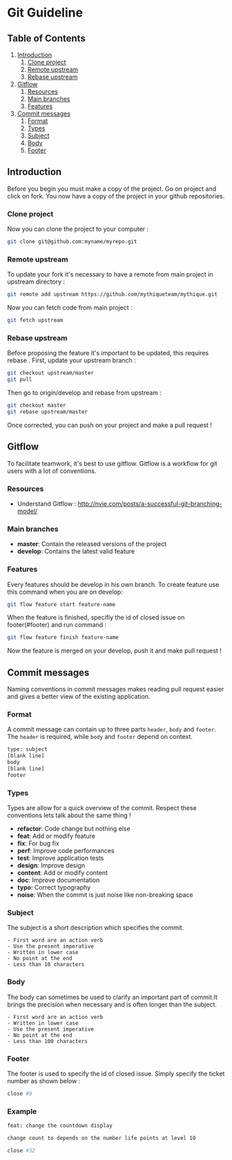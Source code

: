 # Git Guideline

## Table of Contents
  1.  [Introduction](#introduction)
      1. [Clone project](#clone-project)
      1. [Remote upstream](#remote-upstream)
      1. [Rebase upstream](#rebase-upstream) 
  1.  [Gitflow](#gitflow)
      1. [Resources](#resources)
      1. [Main branches](#main-branches)
      1. [Features](#features)  
  1.  [Commit messages](#commit-messages)
      1. [Format](#format)
      1. [Types](#types) 
      1. [Subject](#subject)
      1. [Body](#body)
      1. [Footer](#footer)   

## Introduction 
Before you begin you must make a copy of the project. Go on project and click on fork. You now have a copy of the project in your github repositories.

### Clone project
Now you can clone the project to your computer :

```sh
git clone git@github.com:myname/myrepo.git
```

### Remote upstream
To update your fork it's necessary to have a remote from main project in upstream directory :

```sh
git remote add upstream https://github.com/mythiqueteam/mythique.git
```

Now you can fetch code from main project :

```sh
git fetch upstream
```

### Rebase upstream
Before proposing the feature it's important to be updated, this requires rebase
. 
First, update your upstream branch :

```sh
git checkout upstream/master
git pull
```

Then go to origin/develop and rebase from upstream :

```sh
git checkout master
git rebase upstream/master
```

Once corrected, you can push on your project and make a pull request !

## Gitflow
To facilitate teamwork, it's best to use gitflow. Gitflow is a workflow for git users with a lot of conventions. 

### Resources

- Understand Gitflow : http://nvie.com/posts/a-successful-git-branching-model/

### Main branches

- **master**: Contain the released versions of the project
- **develop**: Contains the latest valid feature

### Features
Every features should be develop in his own branch. To create feature use this command when you are on develop:

```sh
git flow feature start feature-name
```

When the feature is finished, specifiy the id of closed issue on footer(#footer) and run command :

```sh
git flow feature finish feature-name
```

Now the feature is merged on your develop, push it and make pull request !

## Commit messages
Naming conventions in commit messages makes reading pull request easier and gives a better view of the existing application.

### Format
A commit message can contain up to three parts `header`, `body` and `footer`.
The `header` is required, while `body` and `footer` depend on context.

```sh
type: subject
[blank line]
body
[blank line]
footer
```

### Types
Types are allow for a quick overview of the commit. Respect these conventions lets talk about the same thing !

- **refactor**: Code change but nothing else
- **feat**:     Add or modify feature
- **fix**:      For bug fix
- **perf**:     Improve code performances
- **test**:     Improve application tests
- **design**:   Improve design
- **content**:  Add or modify content
- **doc**:      Improve documentation
- **typo**:     Correct typography
- **noise**:    When the commit is just noise like non-breaking space 

### Subject
The subject is a short description which specifies the commit.

    - First word are an action verb 
    - Use the present imperative
    - Written in lower case
    - No point at the end
    - Less than 10 characters

### Body
The body can sometimes be used to clarify an important part of commit.It brings the precision when necessary and is often longer than the subject.

    - First word are an action verb 
    - Written in lower case
    - Use the present imperative
    - No point at the end
    - Less than 100 characters

### Footer
The footer is used to specify the id of closed issue. Simply specify the ticket number as shown below :

```sh
close #9
```

### Example

```sh
feat: change the countdown display

change count to depends on the number life points at level 10

close #32
```


